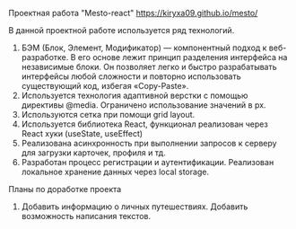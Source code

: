 Проектная работа "Mesto-react"
https://kiryxa09.github.io/mesto/

В данной проектной работе используется ряд технологий. 
1. БЭМ (Блок, Элемент, Модификатор) — компонентный подход к веб-разработке. В его основе лежит принцип разделения интерфейса на независимые блоки. Он позволяет легко и быстро разрабатывать интерфейсы любой сложности и повторно использовать существующий код, избегая «Copy-Paste».
2. Используется технология адаптивной верстки с помощью директивы @media. Ограничено использование значений в px.
3. Используются сетка при помощи grid layout.
4. Используется библиотека React, функционал реализован через React хуки (useState, useEffect)
5. Реализована асинхронность при выполнении запросов к серверу для загрузки карточек, профиля и тд. 
6. Разработан процесс регистрации и аутентификации. Реализован локальное хранение данных через local storage.

Планы по доработке проекта
1. Добавить информацию о личных путешествиях. Добавить возможность написания текстов.